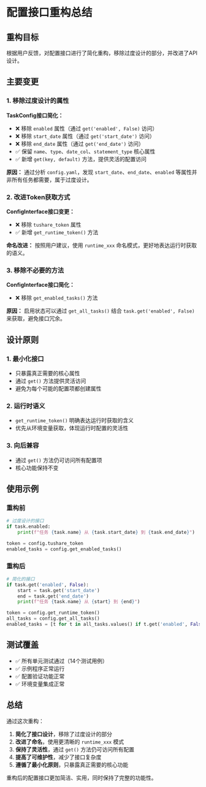 # 配置接口重构总结

## 重构目标

根据用户反馈，对配置接口进行了简化重构，移除过度设计的部分，并改进了API设计。

## 主要变更

### 1. 移除过度设计的属性

**TaskConfig接口简化：**
- ❌ 移除 `enabled` 属性（通过 `get('enabled', False)` 访问）
- ❌ 移除 `start_date` 属性（通过 `get('start_date')` 访问）
- ❌ 移除 `end_date` 属性（通过 `get('end_date')` 访问）
- ✅ 保留 `name`、`type`、`date_col`、`statement_type` 核心属性
- ✅ 新增 `get(key, default)` 方法，提供灵活的配置访问

**原因：** 通过分析 `config.yaml`，发现 `start_date`、`end_date`、`enabled` 等属性并非所有任务都需要，属于过度设计。

### 2. 改进Token获取方式

**ConfigInterface接口变更：**
- ❌ 移除 `tushare_token` 属性
- ✅ 新增 `get_runtime_token()` 方法

**命名改进：** 按照用户建议，使用 `runtime_xxx` 命名模式，更好地表达运行时获取的语义。

### 3. 移除不必要的方法

**ConfigInterface接口简化：**
- ❌ 移除 `get_enabled_tasks()` 方法

**原因：** 启用状态可以通过 `get_all_tasks()` 结合 `task.get('enabled', False)` 来获取，避免接口冗余。

## 设计原则

### 1. 最小化接口
- 只暴露真正需要的核心属性
- 通过 `get()` 方法提供灵活访问
- 避免为每个可能的配置项都创建属性

### 2. 运行时语义
- `get_runtime_token()` 明确表达运行时获取的含义
- 优先从环境变量获取，体现运行时配置的灵活性

### 3. 向后兼容
- 通过 `get()` 方法仍可访问所有配置项
- 核心功能保持不变

## 使用示例

### 重构前
```python
# 过度设计的接口
if task.enabled:
    print(f"任务 {task.name} 从 {task.start_date} 到 {task.end_date}")

token = config.tushare_token
enabled_tasks = config.get_enabled_tasks()
```

### 重构后
```python
# 简化的接口
if task.get('enabled', False):
    start = task.get('start_date')
    end = task.get('end_date')
    print(f"任务 {task.name} 从 {start} 到 {end}")

token = config.get_runtime_token()
all_tasks = config.get_all_tasks()
enabled_tasks = [t for t in all_tasks.values() if t.get('enabled', False)]
```

## 测试覆盖

- ✅ 所有单元测试通过（14个测试用例）
- ✅ 示例程序正常运行
- ✅ 配置验证功能正常
- ✅ 环境变量集成正常

## 总结

通过这次重构：
1. **简化了接口设计**，移除了过度设计的部分
2. **改进了命名**，使用更清晰的 `runtime_xxx` 模式
3. **保持了灵活性**，通过 `get()` 方法仍可访问所有配置
4. **提高了可维护性**，减少了接口复杂度
5. **遵循了最小化原则**，只暴露真正需要的核心功能

重构后的配置接口更加简洁、实用，同时保持了完整的功能性。